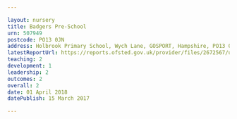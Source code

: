 ```yaml
---

layout: nursery
title: Badgers Pre-School
urn: 507949
postcode: PO13 0JN
address: Holbrook Primary School, Wych Lane, GOSPORT, Hampshire, PO13 0JN
latestReportUrl: https://reports.ofsted.gov.uk/provider/files/2672567/urn/507949.pdf
teaching: 2
development: 1
leadership: 2
outcomes: 2
overall: 2
date: 01 April 2018 
datePublish: 15 March 2017

---
```

